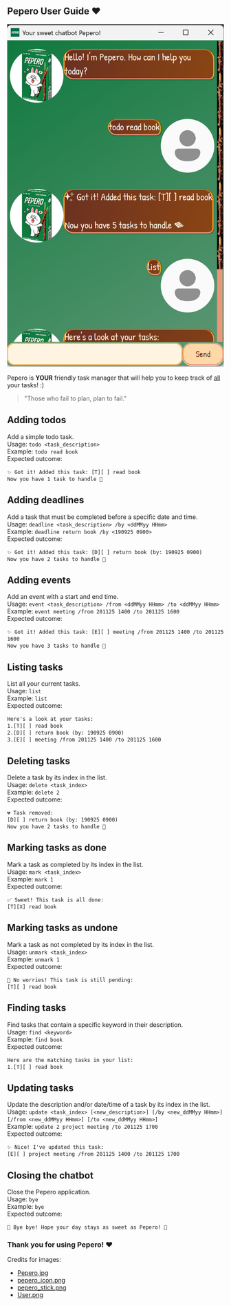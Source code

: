 ## Pepero User Guide ❤️

![Screenshot of Pepero](Ui.png)

Pepero is **YOUR** friendly task manager that will help you to keep track of <ins>all</ins> your tasks! :)

> "Those who fail to plan, plan to fail."

## Adding todos
Add a simple todo task. \
Usage: `todo <task_description>` \
Example: `todo read book` \
Expected outcome: 
```
✨ Got it! Added this task: [T][ ] read book 
Now you have 1 task to handle 🍫
```


## Adding deadlines
Add a task that must be completed before a specific date and time. \
Usage: `deadline <task_description> /by <ddMMyy HHmm>` \
Example: `deadline return book /by <190925 0900>` \
Expected outcome: 
```
✨ Got it! Added this task: [D][ ] return book (by: 190925 0900)
Now you have 2 tasks to handle 🍫
```

## Adding events
Add an event with a start and end time. \
Usage: `event <task_description> /from <ddMMyy HHmm> /to <ddMMyy HHmm>` \
Example: `event meeting /from 201125 1400 /to 201125 1600` \
Expected outcome: 
```
✨ Got it! Added this task: [E][ ] meeting /from 201125 1400 /to 201125 1600
Now you have 3 tasks to handle 🍫
```

## Listing tasks
List all your current tasks. \
Usage: `list` \
Example: `list` \
Expected outcome: 
```
Here's a look at your tasks:
1.[T][ ] read book
2.[D][ ] return book (by: 190925 0900)
3.[E][ ] meeting /from 201125 1400 /to 201125 1600
```

## Deleting tasks
Delete a task by its index in the list. \
Usage: `delete <task_index>` \
Example: `delete 2` \
Expected outcome: 
```
💔 Task removed:
[D][ ] return book (by: 190925 0900)
Now you have 2 tasks to handle 🍫
```

## Marking tasks as done
Mark a task as completed by its index in the list. \
Usage: `mark <task_index>` \
Example: `mark 1` \
Expected outcome: 
```
✅ Sweet! This task is all done:
[T][X] read book
```

## Marking tasks as undone
Mark a task as not completed by its index in the list. \
Usage: `unmark <task_index>` \
Example: `unmark 1` \
Expected outcome: 
```
🍪 No worries! This task is still pending:
[T][ ] read book
```

## Finding tasks
Find tasks that contain a specific keyword in their description. \
Usage: `find <keyword>` \
Example: `find book` \
Expected outcome: 
```
Here are the matching tasks in your list:
1.[T][ ] read book
```

## Updating tasks
Update the description and/or date/time of a task by its index in the list. \
Usage: `update <task_index> [<new_description>] [/by <new_ddMMyy HHmm>] [/from <new_ddMMyy HHmm>] [/to <new_ddMMyy HHmm>]` \
Example: `update 2 project meeting /to 201125 1700` \
Expected outcome:
```
✨ Nice! I've updated this task:
[E][ ] project meeting /from 201125 1400 /to 201125 1700
```

## Closing the chatbot
Close the Pepero application. \
Usage: `bye` \
Example: `bye` \
Expected outcome: 
```
🍫 Bye bye! Hope your day stays as sweet as Pepero! 🍪
```
### Thank you for using Pepero! ❤️

Credits for images:
- [Pepero.jpg](https://kiasumart.com/wp-content/uploads/2020/02/68.-Pepero-Almond-Chocolate-32G.jpg)
- [pepero_icon.png](https://yt3.googleusercontent.com/ytc/AIdro_lvbYjJlBi58BjdpCvO53R9sbn29fha00jbki1xjE-5Cg=s900-c-k-c0x00ffffff-no-rj)
- [pepero_stick.png](https://e7.pngegg.com/pngimages/315/926/png-clipart-pepero-chocolate-chip-cookie-biscuit-almond-almond-chocolate-gourmet-twig-thumbnail.png)
- [User.png](https://cdn.pixabay.com/photo/2023/02/18/11/00/icon-7797704_1280.png)